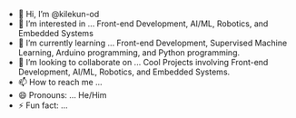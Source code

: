 - 👋 Hi, I’m @kilekun-od
- 👀 I’m interested in ... Front-end Development, AI/ML, Robotics, and Embedded Systems
- 🌱 I’m currently learning ... Front-end Development,  Supervised Machine Learning, Arduino programming, and Python programming.
- 💞️ I’m looking to collaborate on ...  Cool Projects involving Front-end Development, AI/ML, Robotics, and Embedded Systems.
- 📫 How to reach me ... 
- 😄 Pronouns: ... He/Him
- ⚡ Fun fact: ...

<!---
kilekun-28/kilekun-28 is a ✨ special ✨ repository because its `README.md` (this file) appears on your GitHub profile.
You can click the Preview link to take a look at your changes.
--->
